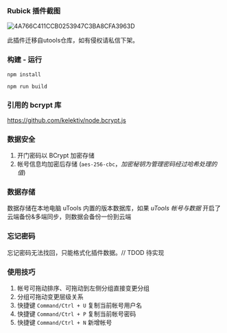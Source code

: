 ### Rubick 插件截图

![4A766C411CCB0253947C3BA8CFA3963D](https://user-images.githubusercontent.com/4998729/122719145-61a90800-d2a0-11eb-9a21-8e15035e7e39.png)

此插件迁移自utools仓库，如有侵权请私信下架。

### 构建 - 运行
```
npm install
```
```
npm run build
```

### 引用的 bcrypt 库
https://github.com/kelektiv/node.bcrypt.js

### 数据安全

1. 开门密码以 BCrypt 加密存储
2. 帐号信息均加密后存储 (`aes-256-cbc`，*加密秘钥为管理密码经过哈希处理的值*)

### 数据存储

数据存储在本地电脑 uTools 内置的版本数据库，如果 *uTools 帐号与数据* 开启了云端备份&多端同步，则数据会备份一份到云端

### 忘记密码

忘记密码无法找回，只能格式化插件数据。// TDOD 待实现

### 使用技巧

1. 帐号可拖动排序、可拖动到左侧分组直接变更分组
2. 分组可拖动变更层级关系
3. 快捷键 `Command/Ctrl + U` 复制当前帐号用户名
4. 快捷键 `Command/Ctrl + P` 复制当前帐号密码
4. 快捷键 `Command/Ctrl + N` 新增帐号
